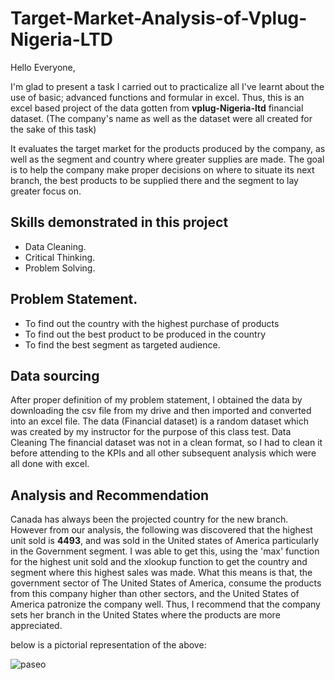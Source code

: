 # Target-Market-Analysis-of-Vplug-Nigeria-LTD


Hello Everyone,

I'm glad to present a task I carried out to practicalize all I've learnt about the use of basic; advanced functions and formular in excel.
Thus, this is an excel based project of the data gotten from **vplug-Nigeria-ltd** financial dataset. (The company's name as well as the dataset were all created for the sake of this task)

It evaluates the target market for the products produced by the company, as well as the segment and country where greater supplies are made. The goal is to help the company make proper decisions on where to situate its next branch, the best products to be supplied there and the segment to lay greater focus on.


## Skills demonstrated in this project

- Data Cleaning.
- Critical Thinking.
- Problem Solving.

## Problem Statement.

- To find out the country with the highest purchase of products
- To find out the best product to be produced in the country 
- To find the best segment as targeted audience.


## Data sourcing

After proper definition of my problem statement, I obtained the data by downloading the csv file from my drive and then imported and converted into an excel file. The data (Financial dataset) is a random dataset which was created by my instructor for the purpose of this class test. 
Data Cleaning
The financial dataset was not in a clean format, so I had to clean it before attending to the KPIs and all other subsequent analysis which were all done with excel.



## Analysis and Recommendation


Canada has always been the projected country for the new branch. However from our analysis, the following was discovered that the highest unit sold is **4493**, and was sold in the United states of America particularly in the Government segment. I was able to get this, using the 'max' function for the highest unit sold and the xlookup function to get the country and segment where this highest sales was made.
What this means is that, the government sector of The United States of America, consume the products from this company higher than other sectors, and the United States of America patronize the company well.
Thus, I recommend that the company sets her branch in the United States where the products are more appreciated.

below is a pictorial representation of the above:

![paseo](https://github.com/NonsoSk/Target-Market-Analysis-of-Vplug-Nigeria-LTD./assets/147613828/85dbd7f6-9e52-44d4-b394-141cea32dffa)





